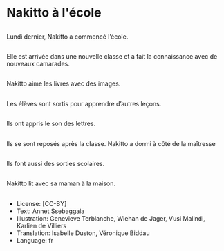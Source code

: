 # Nakitto à l'école

##
Lundi dernier, Nakitto a
commencé l’école.

##
Elle est arrivée dans
une nouvelle classe et a
fait la connaissance
avec de nouveaux
camarades.

##
Nakitto aime les livres avec des
images.

##
Les élèves sont sortis
pour apprendre
d’autres leçons.

##
Ils ont appris le son des
lettres.

##
Ils se sont reposés
après la classe.
Nakitto a dormi à côté
de la maîtresse

##
Ils font aussi des sorties scolaires.

##
Nakitto lit avec sa
maman à la maison.

##
* License: [CC-BY]
* Text: Annet Ssebaggala
* Illustration: Genevieve Terblanche, Wiehan de Jager, Vusi Malindi, Karlien de Villiers
* Translation: Isabelle Duston, Véronique Biddau
* Language: fr
